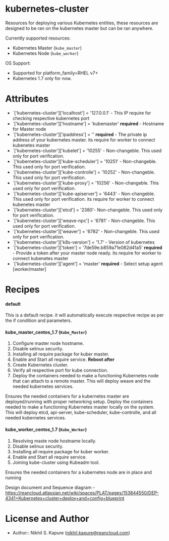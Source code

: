 # kubernetes-cluster

Resources for deploying various Kubernetes entities, these resources are designed to be ran on the kubernetes master but can be ran anywhere.

Currently supported resources:

  * Kubernetes Master (`kube_master`)
  * Kubernetes Node (`kube_worker`)

OS Support: 

  * Supported for platform_family=RHEL v7+
  * Kubernetes 1.7 only for now. 

# Attributes

  * `['kubernetes-cluster']['localhost'] = '127.0.0.1' - This IP require for checking respective kubernetes port
  * `['kubernetes-cluster']['hostname'] = 'kubemaster' **required** - Hostname for Master node
  * `['kubernetes-cluster']['ipaddress'] = '' **required** - The private ip address of your kubernetes master. its require for worker to connect kubenetes master
  * `['kubernetes-cluster']['kubelet'] = '10255' - Non-changeble. This used only for port verification.  
  * `['kubernetes-cluster']['kube-scheduler'] = '10251' - Non-changeble. This used only for port verification.
  * `['kubernetes-cluster']['kube-controlle'] = '10252' - Non-changeble. This used only for port verification.
  * `['kubernetes-cluster']['kube-proxy'] = '10256' - Non-changeble. This used only for port verification.
  * `['kubernetes-cluster']['kube-apiserver'] = '6443' - Non-changeble. This used only for port verification. its require for worker to connect kubenetes master
  * `['kubernetes-cluster']['etcd'] = '2380'- Non-changeble. This used only for port verification.
  * `['kubernetes-cluster']['weave-npc'] = '6781' - Non-changeble. This used only for port verification.
  * `['kubernetes-cluster']['weaver'] = '6782' - Non-changeble. This used only for port verification.
  * `['kubernetes-cluster']['k8s-version'] = '1.7' - Version of kubernetes
  * `['kubernetes-cluster']['token'] = '7de59e.b859a71e082d41a5' **required** - Provide a token after your master node ready. its require for worker to connect kubenetes master
  * `['kubernetes-cluster']['agent'] = 'master' **required** - Select setup agent [worker/master]

# Recipes

#### default
This is a default recipe. it will automatically execute respective recipe as per the if condition and parameters. 

#### kube_master_centos_1.7 (`Kube_Master`)
1. Configure master node hostname.
2. Disable selinux security. 
3. Installing all require package for kuber master. 
4. Enable and Start all require service. **Reboot after**
5. Create Kubernetes cluster.
6. Verify all respective port for kube connection. 
7. Deploy the containers needed to make a functioning Kubernetes node that can attach to a remote master. This will deploy weave and the needed kubernetes services.

Ensures the needed containers for a kubernetes master are deployed/running with proper networking setup.
Deploy the containers needed to make a functioning Kubernetes master locally on the system. This will deploy etcd, api-server, kube-scheduler, kube-controlle, and all needed kubernetes services.

#### kube_worker_centos_1.7 (`Kube_Worker`)
1. Resolving maste node hostname locally.
2. Disable selinux security. 
3. Installing all require package for kuber worker. 
4. Enable and Start all require service.
5. Joining kube-cluster using Kubeadm tool. 

Ensures the needed containers for a kubernetes node are in place and running

Design document and Sequence diagram - 
 https://reancloud.atlassian.net/wiki/spaces/PLAT/pages/153844550/DEP-4341+Kubernetes+cluster+deploy+and+config+blueprint
# License and Author

* Author:: Nikhil S. Kapure (<nikhil.kapure@reancloud.com>)